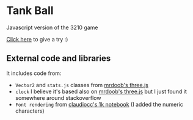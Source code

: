 Tank Ball
=========

Javascript version of the 3210 game

[Click here](http://kile.stravaganza.org/lab/js/tankball) to give a try :)

External code and libraries
----------------------
It includes code from:
* `Vector2` and `stats.js` classes from [mrdoob's three.js](https://github.com/mrdoob/three.js)
* `clock` I believe it's based also on [mrdoob's three.js](https://github.com/mrdoob/three.js) but I just found it somewhere around stackoverflow
* `Font rendering` from [claudiocc's 1k notebook](http://www.claudiocc.com/the-1k-notebook-part-i/) (I added the numeric characters)
